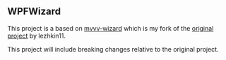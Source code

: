 ## WPFWizard
This project is a based on 
[mvvv-wizard](https://github.com/PhilJollans/mvvm-wizard)
which is my fork of the 
[original project](https://github.com/lezhkin11/mvvm-wizard) by lezhkin11.

This project will include breaking changes relative to the original project.


